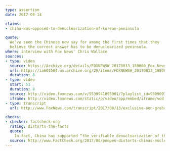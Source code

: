 ```yaml
---
type: assertion
date: 2017-08-14

claims:
- china-was-opposed-to-denuclearization-of-korean-peninsula

quote:
  We've seen the Chinese now say for among the first times that they
  believe the correct answer has to be denuclearized peninsula.
where: interview with Fox News' Chris Wallace
sources:
- type: video
  source: https://Archive.org/details/FOXNEWSW_20170813_180000_Fox_News_Sunday_With_Chris_Wallace/start/331/end/341
  url: https://ia601504.us.archive.org/29/items/FOXNEWSW_20170813_180000_Fox_News_Sunday_With_Chris_Wallace/FOXNEWSW_20170813_180000_Fox_News_Sunday_With_Chris_Wallace.mp4?start=331&end=341&exact=1&ignore=x.mp4
  duration: 8
- type: video
  start: 51
  duration: 8
  source: http://video.foxnews.com/v/5539941895001/?playlist_id=930909788001
  iframe: http://video.foxnews.com/static/p/video/app/embed/iframe/vod.html?video_id=5539941895001
- type: transcript
  url: http://www.FoxNews.com/transcript/2017/08/13/exclusive-sen-graham-on-charlottesville-north-korea-and-gop-agenda.html

checks:
- checker: factcheck-org
  rating: distorts-the-facts
  quote:
    In fact, China has supported “the verifiable denuclearization of the Korean Peninsula” since at least 2005.
  source: http://www.FactCheck.org/2017/08/pompeo-distorts-chinas-nuclear-policy/
---
```

